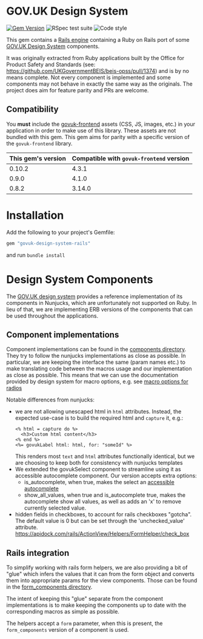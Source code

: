 # GOV.UK Design System

[![Gem Version](https://badge.fury.io/rb/govuk-design-system-rails.svg)](https://rubygems.org/gems/govuk-design-system-rails)
![RSpec test suite](https://github.com/govuk-ruby/govuk-design-system-rails/workflows/RSpec%20test%20suite/badge.svg?branch=master)
![Code style](https://github.com/govuk-ruby/govuk-design-system-rails/workflows/Code%20style/badge.svg?branch=master)

This gem contains a [Rails engine](https://guides.rubyonrails.org/engines.html) containing a Ruby on Rails port of some [GOV.UK Design System](https://design-system.service.gov.uk/) components.

It was originally extracted from Ruby applications built by the Office for Product Safety and Standards (see: https://github.com/UKGovernmentBEIS/beis-opss/pull/1374) and is by no means complete. Not every component is implemented and some components may not behave in exactly the same way as the originals. The project does aim for feature parity and PRs are welcome.

## Compatibility

You **must** include the [govuk-frontend](https://github.com/alphagov/govuk-frontend/) assets (CSS, JS, images, etc.) in your application in order to make use of this library. These assets are not bundled with this gem. This gem aims for parity with a specific version of the `govuk-frontend` library.

| This gem's version | Compatible with `govuk-frontend` version |
|--------------------| --- |
| 0.10.2             | 4.3.1 |
| 0.9.0              | 4.1.0 |
| 0.8.2              | 3.14.0 |

# Installation

Add the following to your project's Gemfile:

```ruby
gem "govuk-design-system-rails"
```
and run `bundle install`

# Design System Components

The [GOV.UK design system](https://design-system.service.gov.uk) provides a reference implementation of its components in Nunjucks, which are unfortunately not supported on Ruby. In lieu of that, we are implementing
ERB versions of the components that can be used throughout the applications.

## Component implementations

Component implementations can be found in the [components directory](app/views/components). They try to follow the
nunjucks implementations as close as possible. In particular, we are keeping the interface the same (param names etc.)
to make translating code between the macros usage and our implementation as close as possible.
This means that we can use the documentation provided by design system for macro options,
e.g. see [macro options for radios](https://design-system.service.gov.uk/components/radios/#options-example-default)

Notable differences from nunjucks:
- we are not allowing unescaped html in `html` attributes. Instead, the expected use-case is to build the required html
    and `capture` it, e.g.:
    ```erb
    <% html = capture do %>
      <h3>Custom html content</h3>
    <% end %>
    <%= govukLabel html: html, for: "someId" %>
    ```
    This renders most `text` and `html` attributes functionally identical, but we are choosing to keep both for consistency
    with nunjucks templates
- We extended the govukSelect component to streamline using it as accessible autocomplete component.
    Our version accepts extra options:
    - is_autocomplete, when true, makes the select an
    [accessible autocomplete](https://github.com/alphagov/accessible-autocomplete)
    - show_all_values, when true and is_autocomplete true, makes the autocomplete show all values,
    as well as adds an 'x' to remove currently selected value.
- hidden fields in checkboxes, to account for rails checkboxes "gotcha". The default value is 0 but can be set through the 'unchecked_value' attribute.
  https://apidock.com/rails/ActionView/Helpers/FormHelper/check_box

## Rails integration

To simplify working with rails form helpers, we are also providing a bit of "glue" which infers the values that it
can from the form object and converts them into appropriate params for the view components. Those can be found
in the [form_components directory](app/views/form_components).

The intent of keeping this "glue" separate from the component implementations is to make keeping the components up to
date with the corresponding macros as simple as possible.

The helpers accept a `form` parameter, when this is present, the `form_components` version of a component is used.
